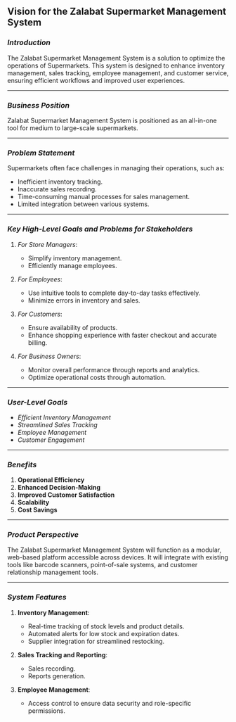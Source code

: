 ## Vision for the Zalabat Supermarket Management System

### _Introduction_

The Zalabat Supermarket Management System is a solution to optimize the operations of Supermarkets. This system is designed to enhance inventory management, sales tracking, employee management, and customer service, ensuring efficient workflows and improved user experiences.&#x20;

---

### _Business Position_

Zalabat Supermarket Management System is positioned as an all-in-one tool for medium to large-scale supermarkets.&#x20;

---

### _Problem Statement_

Supermarkets often face challenges in managing their operations, such as:

- Inefficient inventory tracking.
- Inaccurate sales recording.
- Time-consuming manual processes for sales management.
- Limited integration between various systems.

---

### _Key High-Level Goals and Problems for Stakeholders_

1. _For Store Managers_:

   - Simplify inventory management.
   - Efficiently manage employees.

2. _For Employees_:

   - Use intuitive tools to complete day-to-day tasks effectively.
   - Minimize errors in inventory and sales.

3. _For Customers_:

   - Ensure availability of products.
   - Enhance shopping experience with faster checkout and accurate billing.

4. _For Business Owners_:

   - Monitor overall performance through reports and analytics.
   - Optimize operational costs through automation.

---

### _User-Level Goals_

- _Efficient Inventory Management_
- _Streamlined Sales Tracking_
- _Employee Management_
- _Customer Engagement_

---

### _Benefits_

1. **Operational Efficiency**
2. **Enhanced Decision-Making**
3. **Improved Customer Satisfaction**
4. **Scalability**
5. **Cost Savings**

---

### _Product Perspective_

The Zalabat Supermarket Management System will function as a modular, web-based platform accessible across devices. It will integrate with existing tools like barcode scanners, point-of-sale systems, and customer relationship management tools.&#x20;

---

### _System Features_

1. **Inventory Management**:

   - Real-time tracking of stock levels and product details.
   - Automated alerts for low stock and expiration dates.
   - Supplier integration for streamlined restocking.

2. **Sales Tracking and Reporting**:

   - Sales recording.
   - Reports generation.

3. **Employee Management**:

   - Access control to ensure data security and role-specific permissions.
